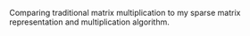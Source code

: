 Comparing traditional matrix multiplication to my sparse matrix representation and multiplication algorithm.
